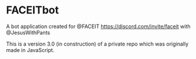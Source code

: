 # FACEITbot
A bot application created for @FACEIT https://discord.com/invite/faceit with @JesusWithPants

This is a version 3.0 (in construction) of a private repo which was originally made in JavaScript. 
